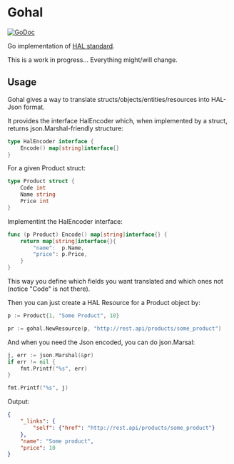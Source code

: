 Gohal
=====

[![GoDoc](https://godoc.org/github.com/nvellon/gohal?status.svg)](https://godoc.org/github.com/nvellon/gohal)

Go implementation of [HAL standard](http://stateless.co/hal_specification.html).

This is a work in progress... Everything might/will change.

Usage
-----

Gohal gives a way to translate structs/objects/entities/resources into HAL-Json format.

It provides the interface HalEncoder which, when implemented by a struct, returns json.Marshal-friendly structure:

```go
type HalEncoder interface {
	Encode() map[string]interface{}
}
```

For a given Product struct:

```go
type Product struct {
	Code int
	Name string
	Price int
}
```

Implementint the HalEncoder interface:

```go
func (p Product) Encode() map[string]interface{} {
	return map[string]interface{}{
		"name":  p.Name,
		"price": p.Price,
	}
}
```

This way you define which fields you want translated and which ones not (notice "Code" is not there).

Then you can just create a HAL Resource for a Product object by:

```go
p := Product{1, "Some Product", 10}

pr := gohal.NewResource(p, "http://rest.api/products/some_product")
```

And when you need the Json encoded, you can do json.Marsal:

```go
j, err := json.Marshal(&pr)
if err != nil {
	fmt.Printf("%s", err)
}

fmt.Printf("%s", j)
```

Output:
```json
{
	"_links": {
		"self": {"href": "http://rest.api/products/some_product"}
	},
	"name": "Some product",
	"price": 10
}
```